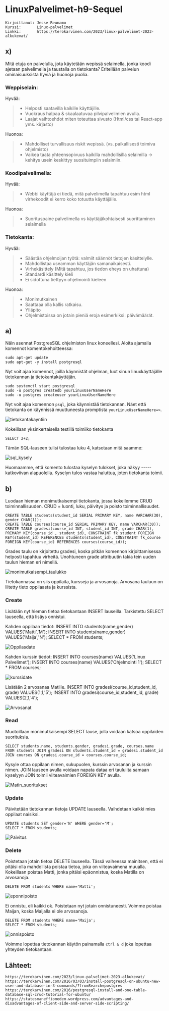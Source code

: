 # LinuxPalvelimet-h9-Sequel
    Kirjoittanut: Jesse Reunamo
    Kurssi:       Linux-palvelimet
    Linkki:       https://terokarvinen.com/2023/linux-palvelimet-2023-alkukevat/

## x)
Mitä etuja on palvelulla, jota käytetään wepissä selaimella, jonka koodi ajetaan palvelimella ja taustalla on tietokanta?
Eritellään palvelun ominaisuuksista hyviä ja huonoja puolia.
### Weppiselain:
Hyvää:
 > - Helposti saatavilla kaikille käyttäjille.
 > - Vuokraus halpaa & skaalaatuvaa pilvipalvelimien avulla.
 > - Laajat vaihtoehdot miten toteuttaa sivusto (Html/css tai React-app yms. kirjasto)
 
 Huonoa:
 > - Mahdolliset turvallisuus riskit wepissä. (vs. paikallisesti toimiva ohjelmisto)
 > - Vaikea taata yhteensopivuus kaikilla mahdollisilla selaimilla -> kehitys usein keskittyy suosituimpiin selaimiin.
### Koodipalvelimella:
Hyvää:
 > - Webbi käyttäjä ei tiedä, mitä palvelimella tapahtuu esim html virhekoodit ei kerro koko totuutta käyttäjälle.
 
 Huonoa:
 > - Suorituspaine palvelimella vs käyttäjäkohtaisesti suorittaminen selaimella
### Tietokanta:
Hyvää:
 > - Säästää ohjelmoijan työtä: valmiit säännöt tietojen käsittelylle.
 > - Mahdollistaa useamman käyttäjän samanaikaisesti.
 > - Virhekäsittely (Mitä tapahtuu, jos tiedon eheys on uhattuna)
 > - Standardi käsittely kieli 
 > - Ei sidottuna tiettyyn ohjelmointi kieleen
 
 Huonoa:
 > - Monimutkainen
 > - Saattaaa olla kallis ratkaisu.
 > - Ylläpito
 > - Ohjelmistoissa on jotain pieniä eroja esimerkiksi: päivämäärät.
 
## a)
Näin asennat PostgresSQL ohjelmiston linux koneellesi. Aloita ajamalla komennot komentokehoitteessa:

    sudo apt-get update
    sudo apt-get -y install postgresql
    
Nyt voit ajaa komennot, joilla käynnistät ohjelman, luot sinun linuxkäyttäjälle tietokannan ja tietokantakäyttäjän.

    sudo systemctl start postgresql
    sudo -u postgres createdb yourLinuxUserNameHere
    sudo -u postgres createuser yourLinuxUserNameHere
    
Nyt voit ajaa komennon `psql`, joka käynnistää tietokannan. Näet että tietokanta on käynnissä muuttuneesta promptista `yourLinuxUserNameHere=>`.

![tietokantakayntiin](https://user-images.githubusercontent.com/112503770/219339148-ee8eea02-19d1-467d-8e79-fd5eb781362a.png)


Kokeillaan yksinkertaisella testillä toimiiko tietokanta

    SELECT 2+2;
    
Tämän SQL-lauseen tulisi tulostaa luku 4, katsotaan mitä saamme:

![sql_kysely](https://user-images.githubusercontent.com/112503770/219339239-425fef35-bccb-4247-8e91-20ec76f28732.png)

Huomaamme, että komento tulostaa kyselyn tulokset, joka näkyy ----- katkoviivan alapuolella. Kyselyn tulos vastaa haluttua, joten tietokanta toimii.
    
## b)
Luodaan hieman monimutkaisempi tietokanta, jossa kokeilemme CRUD toiminnallisuuden. CRUD = luonti, luku, päivitys ja poisto toiminnallisuudet.

    CREATE TABLE students(student_id SERIAL PRIMARY KEY, name VARCHAR(30), gender CHAR(1));
    CREATE TABLE courses(course_id SERIAL PRIMARY KEY, name VARCHAR(30));
    CREATE TABLE gradesi(course_id INT, student_id INT, grade CHAR(1), PRIMARY KEY(course_id , student_id), CONSTRAINT fk_student FOREIGN KEY(student_id) REFERENCES students(student_id), CONSTRAINT fk_course FOREIGN KEY(course_id) REFERENCES courses(course_id));
    
Grades taulu on kirjoitettu gradesi, koska pitkän komennon kirjoittamisessa helposti tapahtuu virheitä. Unohtuneen grade attribuutin takia tein uuden taulun hieman eri nimellä.
    
![monimutkaisempi_taulukko](https://user-images.githubusercontent.com/112503770/219339453-b4d982b2-199a-403b-980e-3af9b92a2937.png)

Tietokannassa on siis oppilaita, kursseja ja arvosanoja.  Arvosana tauluun on liitetty tieto oppilaasta ja kurssista.

### Create
Lisätään nyt hieman tietoa tietokantaan INSERT lauseilla. Tarkistettu SELECT lauseella, että lisäys onnistui.

Kahden oppilaan tiedot:
    INSERT INTO students(name,gender) VALUES('Matti','M');
    INSERT INTO students(name,gender) VALUES('Maija','N');
    SELECT * FROM students;
    
![Oppilasdate](https://user-images.githubusercontent.com/112503770/219339517-9e4d691e-9fe3-4cbc-980f-974b50ea2ade.png)


Kahden kurssin tiedot:
    INSERT INTO courses(name) VALUES('Linux Palvelimet');
    INSERT INTO courses(name) VALUES('Ohjelmointi 1');
    SELECT * FROM courses;
    
![kurssidate](https://user-images.githubusercontent.com/112503770/219339586-8d6cd6f2-49ac-416e-9c47-f090ded35be2.png)
  
Lisätään 2 arvosanaa Matille.
    INSERT INTO gradesi(course_id,student_id, grade) VALUES(1,1,'5');
    INSERT INTO gradesi(course_id,student_id, grade) VALUES(2,1,'4');
    
![Arvosanat](https://user-images.githubusercontent.com/112503770/219339775-25c8a24d-b326-4c56-b6be-198c601fa788.png)

### Read
Muotoillaan monimutkaisempi SELECT lause, jolla voidaan katsoa oppilaiden suorituksia. 
    
    SELECT students.name, students.gender, gradesi.grade, courses.name FROM students JOIN gradesi ON students.student_id = gradesi.student_id JOIN courses ON gradesi.course_id = courses.course_id;
    
 Kysyle ottaa oppilaan nimen, sukupuolen, kurssin arvosanan ja kurssin nimen. JOIN lauseen avulla voidaan napata dataa eri tauluilta samaan kyselyyn JOIN toimii viiteavaimien FOREIGN KEY avulla.
 
![Matin_suoritukset](https://user-images.githubusercontent.com/112503770/219339847-173c6532-d607-4c43-8561-943d09674146.png)
 
### Update
Päivitetään tietokannan tietoja UPDATE lauseella. Vaihdetaan kaikki mies oppilaat naisiksi.

    UPDATE students SET gender='N' WHERE gender='M';
    SELECT * FROM students;
    
![Paivitus](https://user-images.githubusercontent.com/112503770/219339911-7f62d46b-c6eb-4cc4-a99a-94f878fa6411.png)

### Delete
Poistetaan jotain tietoa DELETE lauseella. Tässä vaiheessa mainitsen, että ei pitäisi olla mahdollista poistaa tietoa, joka on viiteavaimena muualla. Kokeillaan poistaa Matti, jonka pitäisi epäonnistua, koska Matilla on arvosanoja. 

    DELETE FROM students WHERE name='Matti';

![eponnipoisto](https://user-images.githubusercontent.com/112503770/219339964-08a84148-64d4-41df-a687-c7cfd17c8734.png)


Ei onnistu, eli kaikki ok. Poistetaan nyt jotain onnistuneesti. Voimme poistaa Maijan, koska Maijalla ei ole arvosanoja.

    DELETE FROM students WHERE name='Maija';
    SELECT * FROM students;

![onnispoisto](https://user-images.githubusercontent.com/112503770/219340154-d65a6937-5c11-4ea5-9a11-324fd2996f80.png)

Voimme lopettaa tietokannan käytön painamalla `ctrl & d` joka lopettaa yhteyden tietokantaan.

## Lähteet:

    https://terokarvinen.com/2023/linux-palvelimet-2023-alkukevat/
    https://terokarvinen.com/2016/03/03/install-postgresql-on-ubuntu-new-user-and-database-in-3-commands/?fromSearch=postgres
    https://terokarvinen.com/2016/postgresql-install-and-one-table-database-sql-crud-tutorial-for-ubuntu/
    https://statesmaneffiomedem.wordpress.com/advantages-and-disadvantages-of-client-side-and-server-side-scripting/
    
